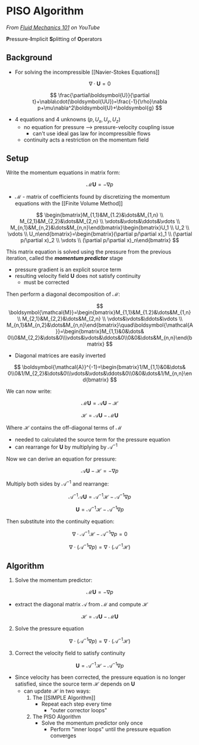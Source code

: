 # PISO Algorithm
*From [Fluid Mechanics 101](https://www.youtube.com/watch?v=ahdW5TKacok) on YouTube*

**P**ressure-**I**mplicit **S**plitting of **O**perators

## Background 

- For solving the incompressible [[Navier-Stokes Equations]]

$$
\nabla\cdot\boldsymbol{U}=0
$$

$$
\frac{\partial\boldsymbol{U}}{\partial t}+\nabla\cdot(\boldsymbol{UU})=\frac{-1}{\rho}\nabla p+\mu\nabla^2\boldsymbol{U}+\boldsymbol{g}
$$

- 4 equations and 4 unknowns ($p, U_x, U_y, U_z$)
	- no equation for pressure --> pressure-velocity coupling issue
		- can't use ideal gas law for incompressible flows
	- continuity acts a restriction on the momentum field

## Setup

Write the momentum equations in matrix form:

$$
\boldsymbol{\mathcal{M}U}=-\nabla p
$$

- $\boldsymbol{\mathcal{M}}$ - matrix of coefficients found by discretizing the momentum equations with the [[Finite Volume Method]]

$$
\begin{bmatrix}M_{1,1}&M_{1.2}&\dots&M_{1,n} \\ M_{2,1}&M_{2,2}&\dots&M_{2,n} \\ \vdots&\vdots&\ddots&\vdots \\ M_{n,1}&M_{n,2}&\dots&M_{n,n}\end{bmatrix}\begin{bmatrix}U_1 \\ U_2 \\ \vdots \\ U_n\end{bmatrix}=\begin{bmatrix}(\partial p/\partial x)_1 \\ (\partial p/\partial x)_2 \\ \vdots \\ (\partial p/\partial x)_n\end{bmatrix}
$$

This matrix equation is solved using the pressure from the previous iteration, called the ***momentum predictor*** stage

- pressure gradient is an explicit source term 
- resulting velocity field $\boldsymbol{U}$ does not satisfy continuity
	- must be corrected

Then perform a diagonal decomposition of $\boldsymbol{\mathcal{M}}$:

$$
\boldsymbol{\mathcal{M}}=\begin{bmatrix}M_{1,1}&M_{1.2}&\dots&M_{1,n} \\ M_{2,1}&M_{2,2}&\dots&M_{2,n} \\ \vdots&\vdots&\ddots&\vdots \\ M_{n,1}&M_{n,2}&\dots&M_{n,n}\end{bmatrix}\quad\boldsymbol{\mathcal{A}}=\begin{bmatrix}M_{1,1}&0&\dots& 0\\0&M_{2,2}&\dots&0\\\vdots&\vdots&\ddots&0\\0&0&\dots&M_{n,n}\end{bmatrix}
$$

- Diagonal matrices are easily inverted

$$
\boldsymbol{\mathcal{A}}^{-1}=\begin{bmatrix}1/M_{1,1}&0&\dots& 0\\0&1/M_{2,2}&\dots&0\\\vdots&\vdots&\ddots&0\\0&0&\dots&1/M_{n,n}\end{bmatrix}
$$

We can now write:

$$
\boldsymbol{\mathcal{M}U}=\boldsymbol{\mathcal{A}U}-\boldsymbol{\mathcal{H}}
$$

$$
\boldsymbol{\mathcal{H}}=\boldsymbol{\mathcal{A}U}-\boldsymbol{\mathcal{M}U}
$$

Where $\boldsymbol{\mathcal{H}}$ contains the off-diagonal terms of $\boldsymbol{\mathcal{M}}$

- needed to calculated the source term for the pressure equation
- can rearrange for $\boldsymbol{U}$ by multiplying by $\boldsymbol{\mathcal{A}}^{-1}$

Now we can derive an equation for pressure:

$$
\boldsymbol{\mathcal{A}U}-\boldsymbol{\mathcal{H}}=-\nabla p
$$

Multiply both sides by $\boldsymbol{\mathcal{A}}^{-1}$ and rearrange:

$$
\boldsymbol{\mathcal{A}}^{-1}\boldsymbol{\mathcal{A}U}=\boldsymbol{\mathcal{A}}^{-1}\boldsymbol{\mathcal{H}}-\boldsymbol{\mathcal{A}}^{-1}\nabla p
$$

$$
\boldsymbol{U}=\boldsymbol{\mathcal{A}}^{-1}\boldsymbol{\mathcal{H}}-\boldsymbol{\mathcal{A}}^{-1}\nabla p
$$

Then substitute into the continuity equation:

$$
\nabla\cdot\boldsymbol{\mathcal{A}}^{-1}\boldsymbol{\mathcal{H}}-\boldsymbol{\mathcal{A}}^{-1}\nabla p=0
$$

$$
\nabla\cdot(\boldsymbol{\mathcal{A}}^{-1}\nabla p)=\nabla\cdot(\boldsymbol{\mathcal{A}}^{-1}\boldsymbol{\mathcal{H}})
$$

## Algorithm

1. Solve the momentum predictor:

$$
\boldsymbol{\mathcal{M}U}=-\nabla p
$$

- extract the diagonal matrix $\boldsymbol{\mathcal{A}}$ from $\boldsymbol{\mathcal{M}}$ and compute $\boldsymbol{\mathcal{H}}$

$$
\boldsymbol{\mathcal{H}}=\boldsymbol{\mathcal{A}U}-\boldsymbol{\mathcal{M}U}
$$

2. Solve the pressure equation

$$
\nabla\cdot(\boldsymbol{\mathcal{A}}^{-1}\nabla p)=\nabla\cdot(\boldsymbol{\mathcal{A}}^{-1}\boldsymbol{\mathcal{H}})
$$

3. Correct the velocity field to satisfy continuity

$$
\boldsymbol{U}=\boldsymbol{\mathcal{A}}^{-1}\boldsymbol{\mathcal{H}}-\boldsymbol{\mathcal{A}}^{-1}\nabla p
$$

- Since velocity has been corrected, the pressure equation is no longer satisfied, since the source term $\boldsymbol{\mathcal{H}}$ depends on $\boldsymbol{U}$
	- can update $\boldsymbol{\mathcal{H}}$ in two ways:
		1. The [[SIMPLE Algorithm]]
			- Repeat each step every time
				- "outer corrector loops"
		2. The PISO Algorithm
			- Solve the momentum predictor only once
				-  Perform "inner loops" until the pressure equation converges
	